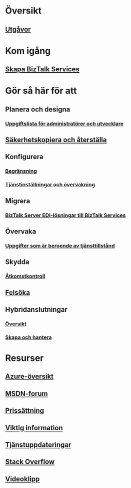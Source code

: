 

# Översikt


## [Utgåvor](biztalk-editions-feature-chart.md)



# Kom igång


## [Skapa BizTalk Services](biztalk-provision-services.md)



# Gör så här för att


## Planera och designa


### [Uppgiftslista för administratörer och utvecklare](biztalk-services-administration-and-development-task-list.md)


## [Säkerhetskopiera och återställa](biztalk-backup-restore.md)


## Konfigurera


### [Begränsning](biztalk-throttling-thresholds.md)


### [Tjänstinställningar och övervakning](biztalk-dashboard-monitor-scale-tabs.md)


## Migrera


### [BizTalk Server EDI-lösningar till BizTalk Services](biztalk-migrating-to-edi-guide.md)


## Övervaka


### [Uppgifter som är beroende av tjänsttillstånd](biztalk-service-state-chart.md)


## Skydda


### [Åtkomstkontroll](biztalk-issuer-name-issuer-key.md)


## [Felsöka](biztalk-troubleshoot-using-ops-logs.md)


## Hybridanslutningar


### [Översikt](integration-hybrid-connection-overview.md)


### [Skapa och hantera](integration-hybrid-connection-create-manage.md)



# Resurser


## [Azure-översikt](https://azure.microsoft.com/roadmap/)


## [MSDN-forum](https://social.msdn.microsoft.com/Forums/en-US/home?forum=azurebiztalksvcs)


## [Prissättning](https://azure.microsoft.com/pricing/details/biztalk-services/)


## [Viktig information](biztalk-release-notes.md)


## [Tjänstuppdateringar](https://azure.microsoft.com/updates/?product=biztalk-services)


## [Stack Overflow](http://stackoverflow.com/questions/tagged/biztalk-services)


## [Videoklipp](https://azure.microsoft.com/documentation/videos/index/?services=biztalk-services)
